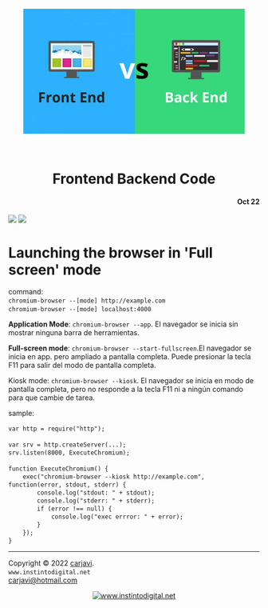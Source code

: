 <p align="center"><img src="https://raw.githubusercontent.com/carjavi/frontend-backend-code/master/img/frontend_backend.jpg" height="250" alt=" " /></p>
<br>
<h1 align="center">Frontend Backend Code</h1> 
<h4 align="right">Oct 22</h4>

<img src="https://img.shields.io/badge/OS-Linux%20GNU-yellowgreen">
<img src="https://img.shields.io/badge/OS-Windows%2011-blue">


# Launching the browser in 'Full screen' mode

command: <br>
```chromium-browser --[mode] http://example.com``` <br>
```chromium-browser --[mode] localhost:4000```

**Application Mode**: ```chromium-browser --app```. El navegador se inicia sin mostrar ninguna barra de herramientas.

**Full-screen mode**: ```chromium-browser --start-fullscreen```.El navegador se inicia en app. pero ampliado a pantalla completa. Puede presionar la tecla F11 para salir del modo de pantalla completa.

Kiosk mode: ```chromium-browser --kiosk```. El navegador se inicia en modo de pantalla completa, pero no responde a la tecla F11 ni a ningún comando para que cambie de tarea.

sample:
```
var http = require("http");

var srv = http.createServer(...);
srv.listen(8000, ExecuteChromium);

function ExecuteChromium() {
    exec("chromium-browser --kiosk http://example.com", function(error, stdout, stderr) {
        console.log("stdout: " + stdout);
        console.log("stderr: " + stderr);
        if (error !== null) {
            console.log("exec errror: " + error);
        }
    });
}
```



---
Copyright &copy; 2022 [carjavi](https://github.com/carjavi). <br>
```www.instintodigital.net``` <br>
carjavi@hotmail.com <br>
<p align="center">
    <a href="https://instintodigital.net/" target="_blank"><img src="https://raw.githubusercontent.com/carjavi/frontend-backend-code/master/img/developer.png" height="100" alt="www.instintodigital.net"></a>
</p>

